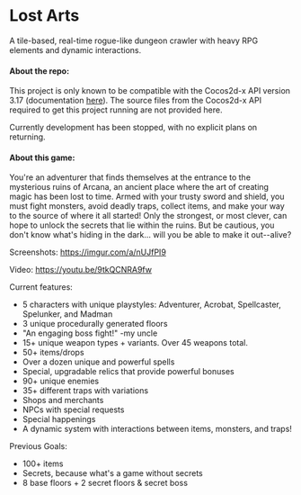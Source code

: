 # Lost Arts
A tile-based, real-time rogue-like dungeon crawler with heavy RPG elements and dynamic interactions.

#### About the repo:

This project is only known to be compatible with the Cocos2d-x API version 3.17 (documentation [here](https://docs.cocos2d-x.org/api-ref/cplusplus/v3x/index.html)).
The source files from the Cocos2d-x API required to get this project running are not provided here.

Currently development has been stopped, with no explicit plans on returning.


#### About this game:

You're an adventurer that finds themselves at the entrance to the mysterious ruins of Arcana, an ancient place where the art of creating magic has been lost to time. Armed with your trusty sword and shield, you must fight monsters, avoid deadly traps, collect items, and make your way to the source of where it all started! Only the strongest, or most clever, can hope to unlock the secrets that lie within the ruins. But be cautious, you don't know what's hiding in the dark... will you be able to make it out--alive?

Screenshots:
https://imgur.com/a/nUJfPI9

Video:
https://youtu.be/9tkQCNRA9fw

Current features:
- 5 characters with unique playstyles: Adventurer, Acrobat, Spellcaster, Spelunker, and Madman
- 3 unique procedurally generated floors
- "An engaging boss fight!" -my uncle
- 15+ unique weapon types + variants. Over 45 weapons total.
- 50+ items/drops
- Over a dozen unique and powerful spells
- Special, upgradable relics that provide powerful bonuses
- 90+ unique enemies
- 35+ different traps with variations
- Shops and merchants
- NPCs with special requests
- Special happenings
- A dynamic system with interactions between items, monsters, and traps!

Previous Goals:
- 100+ items
- Secrets, because what's a game without secrets
- 8 base floors + 2 secret floors & secret boss
